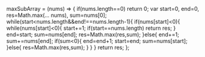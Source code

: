 maxSubArray = (nums) => {
    if(nums.length==0)
        return 0;
    var start=0,
        end=0,
        res=Math.max(... nums),
        sum=nums[0];
    while(start<nums.length&&end!==nums.length-1){
        if(nums[start]<0){
            while(nums[start]<0){
                start+=1;
                if(start==nums.length)
                    return res;
            }
            end=start;
            sum=nums[end];
            res=Math.max(res,sum);
        }else{
            end+=1;
            sum+=nums[end];
            if(sum<0){
                end=end+1;
                start=end;
                sum=nums[start];
            }else{
                res=Math.max(res,sum);
            }
        }
    }
    return res;
};
